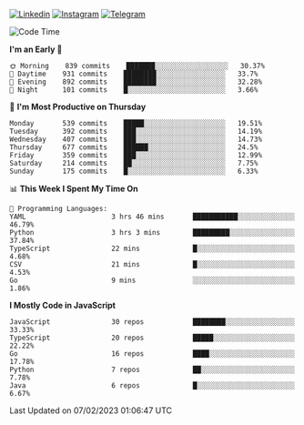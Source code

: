 [![Linkedin](https://img.shields.io/badge/-Archie-blue?style=flat-square&labelColor=gray&logo=Linkedin&logoColor=white&link=https://www.linkedin.com/in/archisdi)](https://www.linkedin.com/in/archisdi)
[![Instagram](https://img.shields.io/badge/-@archisdi-orange?style=flat-square&labelColor=gray&logo=Instagram&logoColor=white&link=https://www.instagram.com/archisdi)](https://www.instagram.com/archisdi)
[![Telegram](https://img.shields.io/badge/-aai-informational?style=flat-square&labelColor=gray&logo=telegram&logoColor=white&link=https://t.me/archisdi)](https://t.me/archisdi)

<!--START_SECTION:waka-->
![Code Time](http://img.shields.io/badge/Code%20Time-1%2C998%20hrs%2034%20mins-blue)

**I'm an Early 🐤** 

```text
🌞 Morning    839 commits    ███████░░░░░░░░░░░░░░░░░░   30.37% 
🌆 Daytime    931 commits    ████████░░░░░░░░░░░░░░░░░   33.7% 
🌃 Evening    892 commits    ████████░░░░░░░░░░░░░░░░░   32.28% 
🌙 Night      101 commits    █░░░░░░░░░░░░░░░░░░░░░░░░   3.66%

```
📅 **I'm Most Productive on Thursday** 

```text
Monday       539 commits    █████░░░░░░░░░░░░░░░░░░░░   19.51% 
Tuesday      392 commits    ███░░░░░░░░░░░░░░░░░░░░░░   14.19% 
Wednesday    407 commits    ███░░░░░░░░░░░░░░░░░░░░░░   14.73% 
Thursday     677 commits    ██████░░░░░░░░░░░░░░░░░░░   24.5% 
Friday       359 commits    ███░░░░░░░░░░░░░░░░░░░░░░   12.99% 
Saturday     214 commits    ██░░░░░░░░░░░░░░░░░░░░░░░   7.75% 
Sunday       175 commits    █░░░░░░░░░░░░░░░░░░░░░░░░   6.33%

```


📊 **This Week I Spent My Time On** 

```text
💬 Programming Languages: 
YAML                     3 hrs 46 mins       ███████████░░░░░░░░░░░░░░   46.79% 
Python                   3 hrs 3 mins        █████████░░░░░░░░░░░░░░░░   37.84% 
TypeScript               22 mins             █░░░░░░░░░░░░░░░░░░░░░░░░   4.68% 
CSV                      21 mins             █░░░░░░░░░░░░░░░░░░░░░░░░   4.53% 
Go                       9 mins              ░░░░░░░░░░░░░░░░░░░░░░░░░   1.86%

```

**I Mostly Code in JavaScript** 

```text
JavaScript               30 repos            ████████░░░░░░░░░░░░░░░░░   33.33% 
TypeScript               20 repos            █████░░░░░░░░░░░░░░░░░░░░   22.22% 
Go                       16 repos            ████░░░░░░░░░░░░░░░░░░░░░   17.78% 
Python                   7 repos             ██░░░░░░░░░░░░░░░░░░░░░░░   7.78% 
Java                     6 repos             █░░░░░░░░░░░░░░░░░░░░░░░░   6.67%

```



 Last Updated on 07/02/2023 01:06:47 UTC
<!--END_SECTION:waka-->